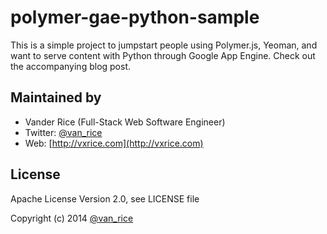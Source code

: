 # polymer-gae-python-sample

This is a simple project to jumpstart people using Polymer.js, Yeoman, and want to serve content with Python through Google App Engine.
Check out the accompanying blog post.

## Maintained by
- Vander Rice (Full-Stack Web Software Engineer)
- Twitter: [@van_rice](http://twitter.com/van_rice)
- Web: [http://vxrice.com](http://vxrice.com)

## License
Apache License Version 2.0, see LICENSE file

Copyright (c) 2014 [@van_rice](http://twitter.com/van_rice)
